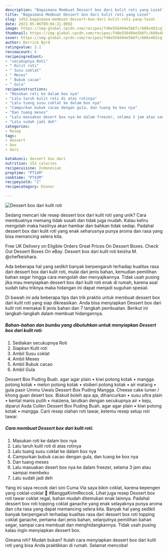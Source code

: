 ```yaml
---
description: "Bagaimana Membuat Dessert box dari kulit roti yang Lezat"
title: "Bagaimana Membuat Dessert box dari kulit roti yang Lezat"
slug: 1452-bagaimana-membuat-dessert-box-dari-kulit-roti-yang-lezat
date: 2021-05-06T09:04:21.069Z
image: https://img-global.cpcdn.com/recipes/f40e558494e5b6fc/680x482cq70/dessert-box-dari-kulit-roti-foto-resep-utama.jpg
thumbnail: https://img-global.cpcdn.com/recipes/f40e558494e5b6fc/680x482cq70/dessert-box-dari-kulit-roti-foto-resep-utama.jpg
cover: https://img-global.cpcdn.com/recipes/f40e558494e5b6fc/680x482cq70/dessert-box-dari-kulit-roti-foto-resep-utama.jpg
author: Derrick Byrd
ratingvalue: 3.1
reviewcount: 4
recipeingredient:
- "secukupnya Roti"
- " Kulit roti"
- " Susu coklat"
- " Meses"
- " Bubuk cacao"
- " Gula"
recipeinstructions:
- "Masukan roti ke dalam box nya"
- "Lalu taruh kulit roti di atas rotinya"
- "Lalu tuang susu coklat ke dalam box nya"
- "Campurkan bubuk cacao dengan gula, dan tuang ke box nya"
- "Dan tuang meses"
- "Lalu masuakan desert box nya ke dalam freezer, selama 3 jam atau sampai membeku"
- "Lalu sudah jadi deh"
categories:
- Resep
tags:
- dessert
- box
- dari

katakunci: dessert box dari 
nutrition: 152 calories
recipecuisine: Indonesian
preptime: "PT14M"
cooktime: "PT43M"
recipeyield: "2"
recipecategory: Dinner

---
```



![Dessert box dari kulit roti](https://img-global.cpcdn.com/recipes/f40e558494e5b6fc/680x482cq70/dessert-box-dari-kulit-roti-foto-resep-utama.jpg)

Sedang mencari ide resep dessert box dari kulit roti yang unik? Cara membuatnya memang tidak susah dan tidak juga mudah. Kalau keliru mengolah maka hasilnya akan hambar dan bahkan tidak sedap. Padahal dessert box dari kulit roti yang enak seharusnya punya aroma dan rasa yang bisa memancing selera kita.

Free UK Delivery on Eligible Orders Great Prices On Dessert Boxes. Check Out Dessert Boxes On eBay. Dessert box dari kulit roti keisha M. @chefkeishara.

Ada beberapa hal yang sedikit banyak berpengaruh terhadap kualitas rasa dari dessert box dari kulit roti, mulai dari jenis bahan, kemudian pemilihan bahan segar hingga cara mengolah dan menyajikannya. Tidak usah pusing jika mau menyiapkan dessert box dari kulit roti enak di rumah, karena asal sudah tahu triknya maka hidangan ini dapat menjadi suguhan spesial.


Di bawah ini ada beberapa tips dan trik praktis untuk membuat dessert box dari kulit roti yang siap dikreasikan. Anda bisa menyiapkan Dessert box dari kulit roti memakai 6 jenis bahan dan 7 langkah pembuatan. Berikut ini langkah-langkah dalam membuat hidangannya.

<!--inarticleads1-->

##### Bahan-bahan dan bumbu yang dibutuhkan untuk menyiapkan Dessert box dari kulit roti:

1. Sediakan secukupnya Roti
1. Siapkan  Kulit roti
1. Ambil  Susu coklat
1. Ambil  Meses
1. Ambil  Bubuk cacao
1. Ambil  Gula


Dessert Box Puding Buah. agar agar plain • kiwi potong kotak • mangga potong kotak • melon potong kotak • stoberi potong kotak • air matang • gula pasir Ummu Uwais Dessert Box Puding Mangga. Cheese cake lumer / khong guan desert box. Biskuit boleh apa aja, dihancurkan • susu ultra plain • kental manis putih • maizena, larutkan dengan secukupnya air • keju, diparut Asda Cullen Dessert Box Puding Buah. agar agar plain • kiwi potong kotak • mangga. Carii resep olahan roti tawar, ketemu resep setup roti tawar. 

<!--inarticleads2-->

##### Cara membuat Dessert box dari kulit roti:

1. Masukan roti ke dalam box nya
1. Lalu taruh kulit roti di atas rotinya
1. Lalu tuang susu coklat ke dalam box nya
1. Campurkan bubuk cacao dengan gula, dan tuang ke box nya
1. Dan tuang meses
1. Lalu masuakan desert box nya ke dalam freezer, selama 3 jam atau sampai membeku
1. Lalu sudah jadi deh


Yang ini saya recook dari sini Cuma Vla saya bikin coklat, karena kepengen yang coklat-coklat 🤤 #BanggaKirimRecook. Lihat juga resep Dessert box roti tawar coklat regal, bahan mudah ditemukan enak lainnya. Padahal dessert box roti topping coklat ganache yang enak selayaknya punya aroma dan cita rasa yang dapat memancing selera kita. Banyak hal yang sedikit banyak berpengaruh terhadap kualitas rasa dari dessert box roti topping coklat ganache, pertama dari jenis bahan, selanjutnya pemilihan bahan segar, sampai cara membuat dan menghidangkannya. Tidak usah pusing kalau ingin menyiapkan dessert box. 

Gimana nih? Mudah bukan? Itulah cara menyiapkan dessert box dari kulit roti yang bisa Anda praktikkan di rumah. Selamat mencoba!
